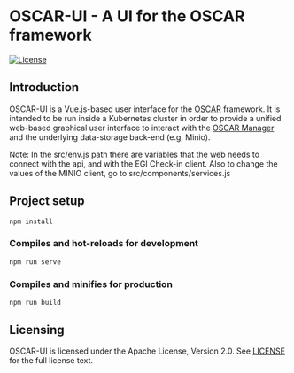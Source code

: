 # OSCAR-UI - A UI for the OSCAR framework
[![License](https://img.shields.io/badge/license-Apache%202-blue.svg)](https://www.apache.org/licenses/LICENSE-2.0)

## Introduction
OSCAR-UI is a Vue.js-based user interface for the [OSCAR](https://github.com/grycap/oscar) framework. It is intended to be run inside a Kubernetes cluster in order to provide a unified web-based graphical user interface to interact with the [OSCAR Manager](https://o-scar.readthedocs.io/en/latest/intro.html#architecture) and the underlying data-storage back-end (e.g. Minio).

Note: In the src/env.js path there are variables that the web needs to connect with the api, and with the EGI Check-in client. Also to change the values of the MINIO client, go to src/components/services.js

## Project setup
```
npm install
```

### Compiles and hot-reloads for development
```
npm run serve
```

### Compiles and minifies for production
```
npm run build
```

## Licensing

OSCAR-UI is licensed under the Apache License, Version 2.0. See
[LICENSE](https://github.com/grycap/scar/blob/master/LICENSE) for the full
license text.
